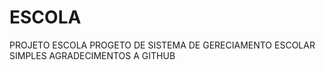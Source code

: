 # ESCOLA
PROJETO ESCOLA
PROGETO DE SISTEMA DE GERECIAMENTO ESCOLAR SIMPLES 
AGRADECIMENTOS A GITHUB 
